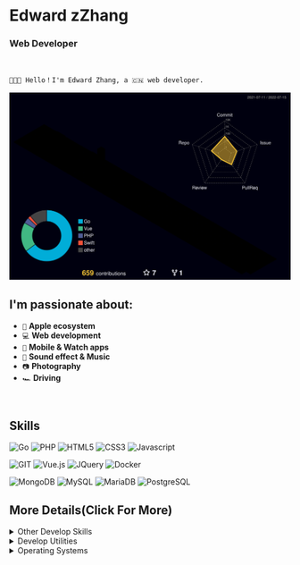# Edward zZhang

### Web Developer
<br>

```markdown
👨🏻‍💻 Hello！I'm Edward Zhang, a 🇨🇳 web developer.

```
![Activity](./profile-3d-contrib/profile-night-rainbow.svg)
<br>


## I'm passionate about:

- `🍎`  **Apple ecosystem**
- `💻`  **Web development**
- `📱`  **Mobile & Watch apps**
- `🎤`  **Sound effect & Music**
- `📷` **Photography**
- `🏎` **Driving**
<br>

## Skills

![Go](https://img.shields.io/badge/-Go-%2300ADD8?style=flat-square&logo=GO&logoColor=ffffff)
![PHP](https://img.shields.io/badge/-PHP-%237277ae?style=flat-square&logo=PHP&logoColor=ffffff)
![HTML5](https://img.shields.io/badge/-HTML5-%23E44D27?style=flat-square&logo=html5&logoColor=ffffff)
![CSS3](https://img.shields.io/badge/-CSS3-%230391cb?style=flat-square&logo=css3&logoColor=ffffff)
![Javascript](https://img.shields.io/badge/-JavaScript-%23efd81e?style=flat-square&logo=JavaScript&logoColor=ffffff)

![GIT](https://img.shields.io/badge/-Git-%23e84e32?style=flat-square&logo=GIT&logoColor=ffffff)
![Vue.js](https://img.shields.io/badge/-Vue-%234FC08D?style=flat-square&logo=Vue.js&logoColor=ffffff)
![JQuery](https://img.shields.io/badge/-JQuery-%230865a8?style=flat-square&logo=JQuery&logoColor=ffffff)
![Docker](https://img.shields.io/badge/-Docker-%230d97e4?style=flat-square&logo=Docker&logoColor=ffffff)

![MongoDB](https://img.shields.io/badge/-MongoDB-%233f2e1e?style=flat-square&logo=mongodb&logoColor=ffffff)
![MySQL](https://img.shields.io/badge/-MySQL-%23015e85?style=flat-square&logo=mysql&logoColor=ffffff)
![MariaDB](https://img.shields.io/badge/-MariaDB-%23ba7257?style=flat-square&logo=mariadb&logoColor=ffffff)
![PostgreSQL](https://img.shields.io/badge/-PostgreSQL-%232f5e8e?style=flat-square&logo=postgresql&logoColor=ffffff)
<br>

## More Details(Click For More)

<details>
	<summary>Other Develop Skills</summary>
	<ul>
		<li><b>Go</b>: Gin, BeeGo. </li>
		<li><b>PHP</b>: ThinkPHP. </li>
		<li><b>DB</b>: MySQL, MongoDB, SQL Server. </li>
		<li><b>Javascript</b>: Vue. </li>
  	</ul>
</details>

<details>
	<summary>Develop Utilities</summary>
	<ul>
	       <li>IntelliJ IDEA.</li>
	       <li>Visual Studio Code.</li>
	       <li>Postman.</li>
	       <li>Git.</li>
	</ul>
</details>

<details>
	<summary>Operating Systems</summary>
	<ul>
		<li><b>Systems</b>: Windows, MacOS.</li>
		<li><b>VM</b>: Docker,Parallels Desktop.</li>
		<li><b>Web Servers</b>: Caddy, Nginx.</li>
	</ul>
</details>
<br>
